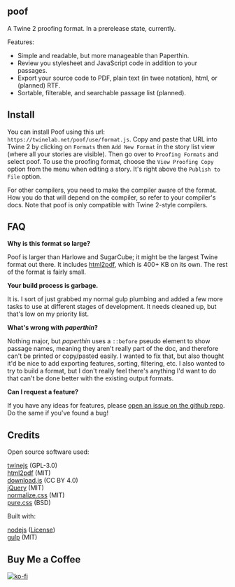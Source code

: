 ## poof

A Twine 2 proofing format. In a prerelease state, currently.

Features:  
- Simple and readable, but more manageable than Paperthin.  
- Review you stylesheet and JavaScript code in addition to your passages.  
- Export your source code to PDF, plain text (in twee notation), html, or (planned) RTF.  
- Sortable, filterable, and searchable passage list (planned).

## Install

You can install Poof using this url: `https://twinelab.net/poof/use/format.js`. Copy and paste that URL into Twine 2 by clicking on `Formats` then `Add New Format` in the story list view (where all your stories are visible). Then go over to `Proofing Formats` and select poof. To use the proofing format, choose the `View Proofing Copy` option from the menu when editing a story. It's right above the `Publish to File` option.

For other compilers, you need to make the compiler aware of the format. How you do that will depend on the compiler, so refer to your compiler's docs. Note that poof is only compatible with Twine 2-style compilers.

## FAQ

**Why is this format so large?**

Poof is larger than Harlowe and SugarCube; it might be the largest Twine format out there. It includes [html2pdf](https://github.com/eKoopmans/html2pdf), which is 400+ KB on its own. The rest of the format is fairly small.

**Your build process is garbage.**

It is. I sort of just grabbed my normal gulp plumbing and added a few more tasks to use at different stages of development. It needs cleaned up, but that's low on my priority list.

**What's wrong with *paperthin*?**

Nothing major, but *paperthin* uses a `::before` pseudo element to show passage names, meaning they aren't really part of the doc, and therefore can't be printed or copy/pasted easily. I wanted to fix that, but also thought it'd be nice to add exporting features, sorting, filtering, etc. I also wanted to try to build a format, but I don't really feel there's anything I'd want to do that can't be done better with the existing output formats.

**Can I request a feature?**

If you have any ideas for features, please [open an issue on the github repo](https://github.com/ChapelR/poof/issues/new). Do the same if you've found a bug!

## Credits 

Open source software used:

[twinejs](http://twinery.org/) (GPL-3.0)  
[html2pdf](https://github.com/eKoopmans/html2pdf) (MIT)  
[download.js](http://danml.com/download.html) (CC BY 4.0)  
[jQuery](https://jquery.com/) (MIT)  
[normalize.css](https://necolas.github.io/normalize.css/) (MIT)  
[pure.css](https://purecss.io/) (BSD)

Built with:

[nodejs](https://nodejs.org/en/) ([License](https://raw.githubusercontent.com/nodejs/node/master/LICENSE))  
[gulp](https://gulpjs.com/) (MIT)

## Buy Me a Coffee

[![ko-fi](https://www.ko-fi.com/img/donate_sm.png)](https://ko-fi.com/F1F8IC35)
